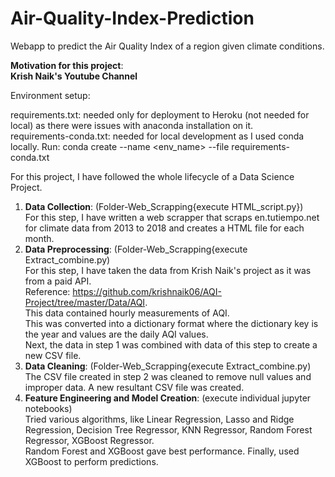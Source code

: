 # Air-Quality-Index-Prediction
Webapp to predict the Air Quality Index of a region given climate conditions.


**Motivation for this project**:\
**Krish Naik's Youtube Channel**



Environment setup:

requirements.txt: needed only for deployment to Heroku (not needed for local) as there were issues with anaconda installation on it.\
requirements-conda.txt: needed for local development as I used conda locally. Run: conda create --name <env_name> --file requirements-conda.txt

For this project, I have followed the whole lifecycle of a Data Science Project.

1. **Data Collection**: (Folder-Web_Scrapping{execute HTML_script.py})\
For this step, I have written a web scrapper that scraps en.tutiempo.net for climate data from 2013 to 2018 and creates a HTML file for each month.
2. **Data Preprocessing**: (Folder-Web_Scrapping{execute Extract_combine.py)\
For this step, I have taken the data from Krish Naik's project as it was from a paid API.\
Reference: https://github.com/krishnaik06/AQI-Project/tree/master/Data/AQI. \
This data contained hourly measurements of AQI.\
This was converted into a dictionary format where the dictionary key is the year and values are the daily AQI values. \
Next, the data in step 1 was combined with data of this step to create a new CSV file.
3. **Data Cleaning**: (Folder-Web_Scrapping{execute Extract_combine.py)\
The CSV file created in step 2 was cleaned to remove null values and improper data. A new resultant CSV file was created.
4. **Feature Engineering and Model Creation**: (execute individual jupyter notebooks)\
Tried various algorithms, like Linear Regression, Lasso and Ridge Regression, Decision Tree Regressor, KNN Regressor, Random Forest Regressor, XGBoost Regressor.\
Random Forest and XGBoost gave best performance. Finally, used XGBoost to perform predictions.

